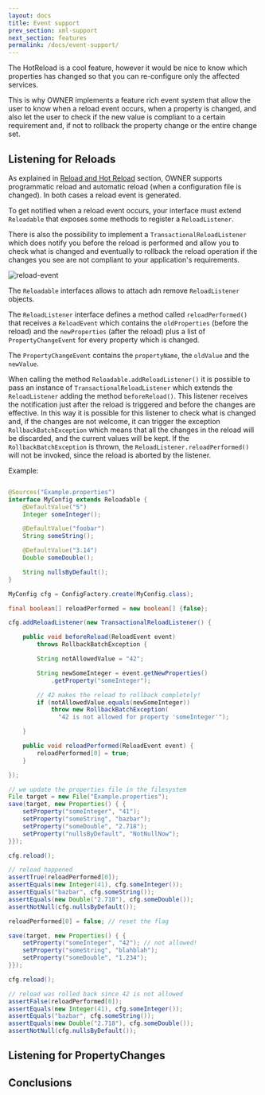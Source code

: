 ```yaml
---
layout: docs
title: Event support
prev_section: xml-support
next_section: features
permalink: /docs/event-support/
---
```


The HotReload is a cool feature, however it would be nice to know which properties has changed so that you can
re-configure only the affected services.

This is why OWNER implements a feature rich event system that allow the user to know when a reload event occurs, when a
property is changed, and also let the user to check if the new value is compliant to a certain requirement and, if not
to rollback the property change or the entire change set.

Listening for Reloads
---------------------

As explained in [Reload and Hot Reload]({{site.url}}/docs/reload/) section, OWNER supports programmatic reload and
automatic reload (when a configuration file is changed). In both cases a reload event is generated.

To get notified when a reload event occurs, your interface must extend `Reloadable` that exposes some methods to
register a `ReloadListener`.

There is also the possibility to implement a `TransactionalReloadListener` which does notify you before the reload
is performed and allow you to check what is changed and eventually to rollback the reload operation if the changes you
see are not compliant to your application's requirements.

![reload-event]({{site.url}}/img/reload-event.png)

The `Reloadable` interfaces allows to attach adn remove `ReloadListener` objects.

The `ReloadListener` interface defines a method called `reloadPerformed()` that receives a `ReloadEvent` which contains
the `oldProperties` (before the reload) and the `newProperties` (after the reload) plus a list of `PropertyChangeEvent`
for every property which is changed.

The `PropertyChangeEvent` contains the `propertyName`, the `oldValue` and the `newValue`.

When calling the method `Reloadable.addReloadListener()` it is possible to pass an instance of
`TransactionalReloadListener` which extends the `ReloadListener` adding the method `beforeReload()`.
This listener receives the notification just after the reload is triggered and before the changes are effective. In this
way it is possible for this listener to check what is changed and, if the changes are not welcome, it can trigger the
exception `RollbackBatchException` which means that all the changes in the reload will be discarded, and the current
values will be kept.
If the `RollbackBatchException` is thrown, the `ReloadListener.reloadPerformed()` will not be invoked, since the reload
is aborted by the listener.

Example:

```java

@Sources("Example.properties")
interface MyConfig extends Reloadable {
    @DefaultValue("5")
    Integer someInteger();

    @DefaultValue("foobar")
    String someString();

    @DefaultValue("3.14")
    Double someDouble();

    String nullsByDefault();
}

MyConfig cfg = ConfigFactory.create(MyConfig.class);

final boolean[] reloadPerformed = new boolean[] {false};

cfg.addReloadListener(new TransactionalReloadListener() {

    public void beforeReload(ReloadEvent event)
        throws RollbackBatchException {

        String notAllowedValue = "42";

        String newSomeInteger = event.getNewProperties()
            .getProperty("someInteger");

        // 42 makes the reload to rollback completely!
        if (notAllowedValue.equals(newSomeInteger))
            throw new RollbackBatchException(
              "42 is not allowed for property 'someInteger'");

    }

    public void reloadPerformed(ReloadEvent event) {
        reloadPerformed[0] = true;
    }

});

// we update the properties file in the filesystem
File target = new File("Example.properties");
save(target, new Properties() { {
    setProperty("someInteger", "41");
    setProperty("someString", "bazbar");
    setProperty("someDouble", "2.718");
    setProperty("nullsByDefault", "NotNullNow");
}});

cfg.reload();

// reload happened
assertTrue(reloadPerformed[0]);
assertEquals(new Integer(41), cfg.someInteger());
assertEquals("bazbar", cfg.someString());
assertEquals(new Double("2.718"), cfg.someDouble());
assertNotNull(cfg.nullsByDefault());

reloadPerformed[0] = false; // reset the flag

save(target, new Properties() { {
    setProperty("someInteger", "42"); // not allowed!
    setProperty("someString", "blahblah");
    setProperty("someDouble", "1.234");
}});

cfg.reload();

// reload was rolled back since 42 is not allowed
assertFalse(reloadPerformed[0]);
assertEquals(new Integer(41), cfg.someInteger());
assertEquals("bazbar", cfg.someString());
assertEquals(new Double("2.718"), cfg.someDouble());
assertNotNull(cfg.nullsByDefault());

```

Listening for PropertyChanges
-----------------------------




Conclusions
-----------

